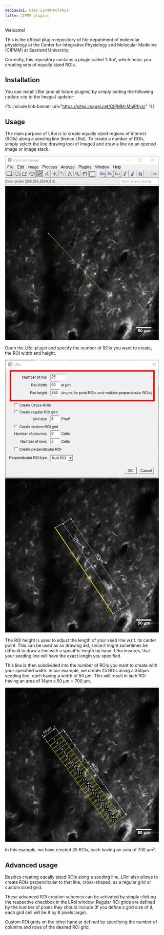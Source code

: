 ```yaml
---
mediawiki: User:CIPMM-MolPhys
title: CIPMM plugins
---
```


Welcome!

This is the official plugin repository of hte department of molecular physiology at the Center for Integrative Physiology and Molecular Medicine (CIPMM) at Saarland University.

Currently, this repository contains a plugin called 'LRoi', which helps you creating sets of equally sized ROIs.

## Installation

You can install LRoi (and all future plugins) by simply adding the following update site to the ImageJ updater:

{% include link-banner url="https://sites.imagej.net/CIPMM-MolPhys/" %}

## Usage

The main purpose of LRoi is to create equally sized regions of interest (ROIs) along a seeding line (hence LRoi). To create a number of ROIs, simply select the line drawing tool of ImageJ and draw a line on an opened image or image stack.

![](/media/linetool.png) ![](/media/plugins/seedingline.png)

Open the LRoi plugin and specify the number of ROIs you want to create, the ROI width and height.

![](/media/plugins/lroi-example.png) ![](/media/plugins/lroi-length.png)

The ROI height is used to adjust the length of your seed line w.r.t. its center point. This can be used as an drawing aid, since it might sometimes be difficult to draw a line with a speciffic length by hand. LRoi ensures, that your seeding line will have the exact length you specified.

This line is then subdivided into the number of ROIs you want to create with your specified width. In our example, we create 25 ROIs along a 350µm seeding line, each having a width of 50 µm. This will result in iach ROI having an area of 14µm x 50 µm = 700 µm.

![](/media/plugins/rois-example.png)

In this example, we have created 25 ROIs, each having an area of 700 µm².

## Advanced usage

Besides creating equally sized ROIs along a seeding line, LRoi also allows to create ROIs perpendicular to that line, cross-shaped, as a regular grid or custom sized grid.

These advanced ROI creation schemes can be activated by simply clicking the respective checkbox in the LRoi window. Regular ROI grids are defined by the number of pixels they should include (If you define a grid size of 8, each grid cell will be 8 by 8 pixels large).

Custom ROI grids on the other hand ar defined by specifying the number of columns and rows of the desired ROI grid.
